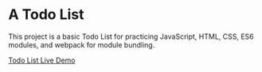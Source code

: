 # A Todo List
This project is a basic Todo List for practicing JavaScript, HTML, CSS, ES6 modules, and webpack for module bundling.

[Todo List Live Demo](https://michaeldq1.github.io/todo_list/) 
